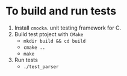 # To build and run tests

1. Install `cmocka`. unit testing framework for C.
2. Build test ptoject with `CMake`
    - `mkdir build && cd build`
    - `cmake ..`
    - `make`
3. Run tests
    - `./test_parser`
